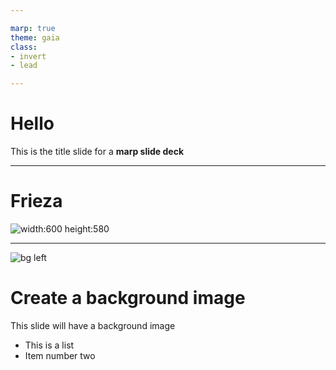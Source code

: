 ```yaml
---

marp: true
theme: gaia
class: 
- invert
- lead

---
```


# Hello

This is the title slide for a **marp slide deck**

---

# Frieza

![width:600 height:580](https://cdnb.artstation.com/p/assets/images/images/002/693/659/large/angus-yi-dragon-ball-freeza.jpg?1464658850)

---

![bg left](https://i.redd.it/xx7s4ncb3a3b1.jpg)

# Create a background image

This slide will have a background image

* This is a list
* Item number two